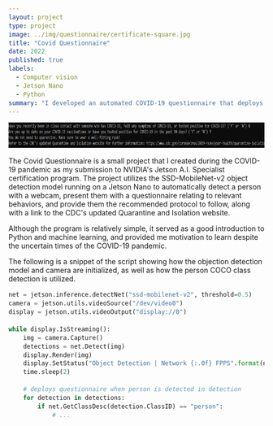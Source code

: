 ```yaml
---
layout: project
type: project
image: ../img/questionnaire/certificate-square.jpg
title: "Covid Questionnaire"
date: 2022
published: true
labels:
  - Computer vision
  - Jetson Nano
  - Python
summary: "I developed an automated COVID-19 questionnaire that deploys when a person is present as my submission for the Jetson A.I. Specialist certification."
---
```


<div class="text-center p-4">
  <img height="50" src="../img/questionnaire/questionnaire.png" class="img-thumbnail" >
</div>

The Covid Questionnaire is a small project that I created during the COVID-19 pandemic as my submission to NVIDIA's Jetson A.I. Specialist certification program. The project utilizes the SSD-MobileNet-v2 object detection model running on a Jetson Nano to automatically detect a person with a webcam, present them with a questionnaire relating to relevant behaviors, and provide them the recommended protocol to follow, along with a link to the CDC's updated Quarantine and Isolation website.

Although the program is relatively simple, it served as a good introduction to Python and machine learning, and provided me motivation to learn despite the uncertain times of the COVID-19 pandemic.

The following is a snippet of the script showing how the objection detection model and camera are initialized, as well as how the person COCO class detection is utilized.

```python
net = jetson.inference.detectNet("ssd-mobilenet-v2", threshold=0.5)
camera = jetson.utils.videoSource("/dev/video0")
display = jetson.utils.videoOutput("display://0")

while display.IsStreaming():
	img = camera.Capture()
	detections = net.Detect(img)
	display.Render(img)
	display.SetStatus("Object Detection | Network {:.0f} FPPS".format(net.GetNetworkFPS()))
    time.sleep(2)

	# deploys questionnaire when person is detected in detection
	for detection in detections:
		if net.GetClassDesc(detection.ClassID) == "person":
            # ...
```
